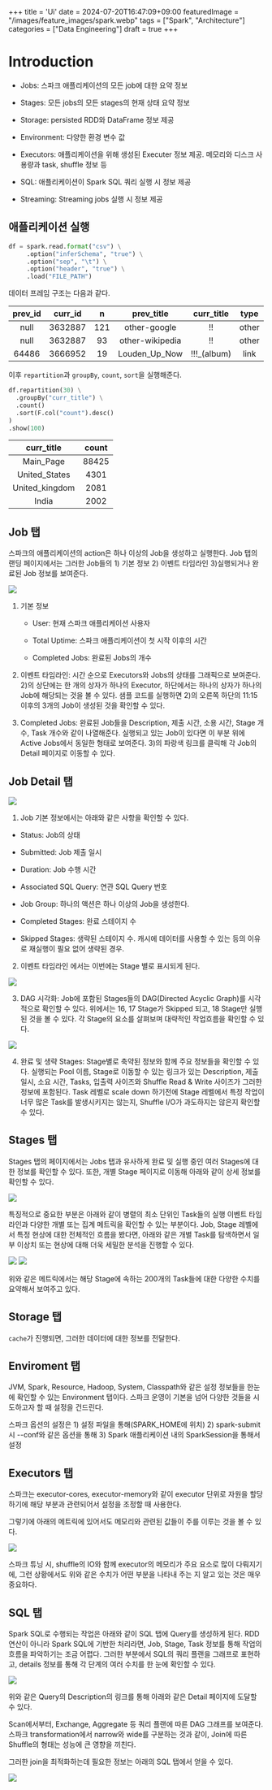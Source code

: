 +++
title = 'Ui'
date = 2024-07-20T16:47:09+09:00
featuredImage = "/images/feature_images/spark.webp"
tags = ["Spark", "Architecture"]
categories = ["Data Engineering"]
draft = true
+++

# Introduction

- Jobs: 스파크 애플리케이션의 모든 job에 대한 요약 정보

- Stages: 모든 jobs의 모든 stages의 현재 상태 요약 정보

- Storage: persisted RDD와 DataFrame 정보 제공

- Environment: 다양한 환경 변수 값

- Executors: 애플리케이션을 위해 생성된 Executer 정보 제공. 메모리와 디스크 사용량과 task, shuffle 정보 등

- SQL: 애플리케이션이 Spark SQL 쿼리 실행 시 정보 제공

- Streaming: Streaming jobs 실행 시 정보 제공

## 애플리케이션 실행

```python
df = spark.read.format("csv") \
     .option("inferSchema", "true") \
     .option("sep", "\t") \
     .option("header", "true") \
     .load("FILE_PATH")
```

데이터 프레임 구조는 다음과 같다.

| prev_id | curr_id |  n  |   prev_title    |  curr_title  | type  |
| :-----: | :-----: | :-: | :-------------: | :----------: | :---: |
|  null   | 3632887 | 121 |  other-google   |      !!      | other |
|  null   | 3632887 | 93  | other-wikipedia |      !!      | other |
|  64486  | 3666952 | 19  |  Louden_Up_Now  | !!!\_(album) | link  |

이후 `repartition`과 `groupBy`, `count`, `sort`을 실행해준다.

```python
df.repartition(30) \
  .groupBy("curr_title") \
  .count()
  .sort(F.col("count").desc()
)
.show(100)
```

|   curr_title   | count |
| :------------: | :---: |
|   Main_Page    | 88425 |
| United_States  | 4301  |
| United_kingdom | 2081  |
|     India      | 2002  |

## Job 탭

스파크의 애플리케이션의 action은 하나 이상의 Job을 생성하고 실행한다. Job 탭의 랜딩 페이지에서는 그러한 Job들의 1) 기본 정보 2) 이벤트 타임라인 3)실행되거나 완료된 Job 정보를 보여준다.

<img src="/images/spark/spark-ui-1.png"/>

1. 기본 정보

   - User: 현재 스파크 애플리케이션 사용자

   - Total Uptime: 스파크 애플리케이션이 첫 시작 이후의 시간

   - Completed Jobs: 완료된 Jobs의 개수

2. 이벤트 타임라인: 시간 순으로 Executors와 Jobs의 상태를 그래픽으로 보여준다. 2)의 상단에는 한 개의 상자가 하나의 Executor, 하단에서는 하나의 상자가 하나의 Job에 해당되는 것을 볼 수 있다. 샘플 코드를 실행하면 2)의 오른쪽 하단의 11:15 이후의 3개의 Job이 생성된 것을 확인할 수 있다.

3. Completed Jobs: 완료된 Job들을 Description, 제출 시간, 소용 시간, Stage 개수, Task 개수와 같이 나열해준다. 실행되고 있는 Job이 있다면 이 부분 위에 Active Jobs에서 동일한 형태로 보여준다. 3)의 파랑색 링크를 클릭해 각 Job의 Detail 페이지로 이동할 수 있다.

## Job Detail 탭

<img src="/images/spark/spark-ui-2.png"/>

1. Job 기본 정보에서는 아래와 같은 사항을 확인할 수 있다.

- Status: Job의 상태

- Submitted: Job 제출 일시

- Duration: Job 수행 시간

- Associated SQL Query: 연관 SQL Query 번호

- Job Group: 하나의 액션은 하나 이상의 Job을 생성한다.

- Completed Stages: 완료 스테이지 수

- Skipped Stages: 생략된 스테이지 수. 캐시에 데이터를 사용할 수 있는 등의 이유로 재실행이 필요 없어 생략된 경우.

2. 이벤트 타임라인 에서는 이번에는 Stage 별로 표시되게 된다.

<img src="/images/spark/spark-ui-3.png"/>

3. DAG 시각화: Job에 포함된 Stages들의 DAG(Directed Acyclic Graph)를 시각적으로 확인할 수 있다. 위에서는 16, 17 Stage가 Skipped 되고, 18 Stage만 실행된 것을 볼 수 있다. 각 Stage의 요소를 살펴보며 대략적인 작업흐름을 확인할 수 있다.

<img src="/images/spark/spark-ui-4.png"/>

4. 완료 및 생략 Stages: Stage별로 축약된 정보와 함께 주요 정보들을 확인할 수 있다. 실행되는 Pool 이름, Stage로 이동할 수 있는 링크가 있는 Description, 제출 일시, 소요 시간, Tasks, 입출력 사이즈와 Shuffle Read & Write 사이즈가 그러한 정보에 포함된다. Task 레벨로 scale down 하기전에 Stage 레벨에서 특정 작업이 너무 많은 Task를 발생시키지는 않는지, Shuffle I/O가 과도하지는 않은지 확인할 수 있다.

## Stages 탭

Stages 탭의 페이지에서는 Jobs 탭과 유사하게 완료 및 실행 중인 여러 Stages에 대한 정보를 확인할 수 있다. 또한, 개별 Stage 페이지로 이동해 아래와 같이 상세 정보를 확인할 수 있다.

<img src="/images/spark/spark-ui-5.png"/>

특징적으로 중요한 부분은 아래와 같이 병렬의 최소 단위인 Task들의 실행 이벤트 타임라인과 다양한 개별 또는 집계 메트릭을 확인할 수 있는 부분이다. Job, Stage 레벨에서 특정 현상에 대한 전체적인 흐름을 봤다면, 아래와 같은 개별 Task를 탐색하면서 일부 이상치 또는 현상에 대해 더욱 세밀한 분석을 진행할 수 있다.

<img src="/images/spark/spark-ui-6.png"/>

<img src="/images/spark/spark-ui-7.png"/>

위와 같은 메트릭에서는 해당 Stage에 속하는 200개의 Task들에 대한 다양한 수치를 요약해서 보여주고 있다.

## Storage 탭

`cache`가 진행되면, 그러한 데이터에 대한 정보를 전달한다.

## Enviroment 탭

JVM, Spark, Resource, Hadoop, System, Classpath와 같은 설정 정보들을 한눈에 확인할 수 있는 Environment 탭이다. 스파크 운영이 기본을 넘어 다양한 것들을 시도하고자 할 때 설정을 건드린다.

스파크 옵션의 설정은 1) 설정 파일을 통해(SPARK_HOME에 위치) 2) spark-submit 시 --conf와 같은 옵션을 통해 3) Spark 애플리케이션 내의 SparkSession을 통해서 설정

## Executors 탭

스파크는 executor-cores, executor-memory와 같이 executor 단위로 자원을 할당하기에 해당 부분과 관련되어서 설정을 조정할 때 사용한다.

그렇기에 아래의 메트릭에 있어서도 메모리와 관련된 값들이 주를 이루는 것을 볼 수 있다.

<img src="/images/spark/spark-ui-8.png"/>

스파크 튜닝 시, shuffle의 IO와 함께 executor의 메모리가 주요 요소로 많이 다뤄지기에, 그런 상황에서도 위와 같은 수치가 어떤 부분을 나타내 주는 지 알고 있는 것은 매우 중요하다.

## SQL 탭

Spark SQL로 수행되는 작업은 아래와 같이 SQL 탭에 Query를 생성하게 된다. RDD 연산이 아니라 Spark SQL에 기반한 처리라면, Job, Stage, Task 정보를 통해 작업의 흐름을 파악하기는 조금 어렵다. 그러한 부분에서 SQL의 쿼리 플랜을 그래프로 표현하고, details 정보를 통해 각 단계의 여러 수치를 한 눈에 확인할 수 있다.

<img src="/images/spark/spark-ui-9.png"/>

위와 같은 Query의 Description의 링크를 통해 아래와 같은 Detail 페이지에 도달할 수 있다.

Scan에서부터, Exchange, Aggregate 등 쿼리 플랜에 따른 DAG 그래프를 보여준다. 스파크 transformation에서 narrow와 wide를 구분하는 것과 같이, Join에 따른 Shuffle의 형태는 성능에 큰 영향을 끼친다.

그러한 join을 최적화하는데 필요한 정보는 아래의 SQL 탭에서 얻을 수 있다.

<img src="/images/spark/spark-ui-10.png"/>